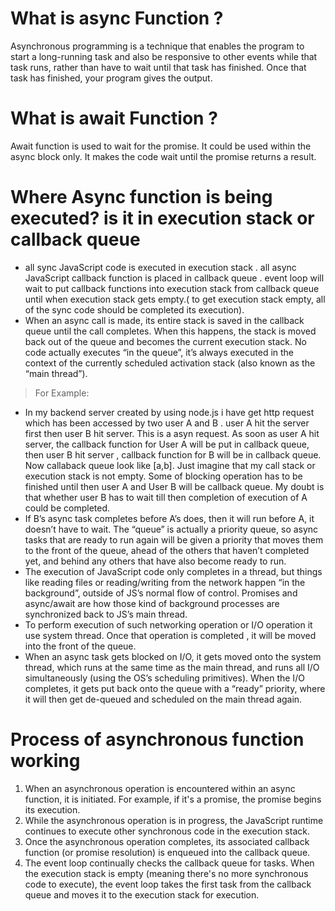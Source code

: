 # What is async Function ?
Asynchronous programming is a technique that enables the program to start a long-running task and also be responsive to other events while that task runs, rather than have to wait until that task has finished. Once that task has finished, your program gives the output.

# What is await Function ?
Await function is used to wait for the promise. It could be used within the async block only.
It makes the code wait until the promise returns a result.


# Where Async function is being executed? is it in execution stack or callback queue

- all sync JavaScript code is executed in execution stack . all async JavaScript callback function is placed in callback queue . event loop will wait to put callback functions into execution stack from callback queue until when execution stack gets empty.( to get execution stack empty, all of the sync code should be completed its execution).
- When an async call is made, its entire stack is saved in the callback queue until the call completes. When this happens, the stack is moved back out of the queue and becomes the current execution stack. No code actually executes “in the queue”, it’s always executed in the context of the currently scheduled activation stack (also known as the “main thread”).

> For Example: 
- In my backend server created by using node.js i have get http request which has been accessed by two user A and B . user A hit the server first then user B hit server. This is a asyn request. As soon as user A hit server, the callback function for User A will be put in callback queue, then user B hit server , callback function for B will be in callback queue. Now callaback queue look like [a,b]. Just imagine that my call stack or execution stack is not empty. Some of blocking operation has to be finished until then user A and User B will be callback queue. My doubt is that whether user B has to wait till then completion of execution of A could be completed.
- If B’s async task completes before A’s does, then it will run before A, it doesn’t have to wait. The “queue” is actually a priority queue, so async tasks that are ready to run again will be given a priority that moves them to the front of the queue, ahead of the others that haven’t completed yet, and behind any others that have also become ready to run.
- The execution of JavaScript code only completes in a thread, but things like reading files or reading/writing from the network happen “in the background”, outside of JS’s normal flow of control. Promises and async/await are how those kind of background processes are synchronized back to JS’s main thread.
- To perform execution of such networking operation or I/O operation it use system thread. Once that operation is completed , it will be moved into the front of the queue.
- When an async task gets blocked on I/O, it gets moved onto the system thread, which runs at the same time as the main thread, and runs all I/O simultaneously (using the OS’s scheduling primitives). When the I/O completes, it gets put back onto the queue with a “ready” priority, where it will then get de-queued and scheduled on the main thread again.


# Process of asynchronous function working 
1. When an asynchronous operation is encountered within an async function, it is initiated. For example, if it's a promise, the promise begins its execution.
2. While the asynchronous operation is in progress, the JavaScript runtime continues to execute other synchronous code in the execution stack.
3. Once the asynchronous operation completes, its associated callback function (or promise resolution) is enqueued into the callback queue.
4. The event loop continually checks the callback queue for tasks. When the execution stack is empty (meaning there's no more synchronous code to execute), the event loop takes the first task from the callback queue and moves it to the execution stack for execution.

